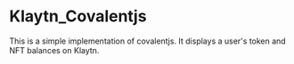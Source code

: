 # Klaytn_Covalentjs
This is a simple implementation of covalentjs. It displays a user's token and NFT balances on Klaytn.


